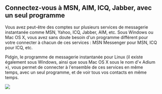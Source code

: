 <?php require("../../entete.php"); ?> <?php require("../../base.php"); ?>

<div id="corps">

<h2>Connectez-vous à MSN, AIM, ICQ, Jabber, avec un  seul programme</h2>

<p>Vous avez peut-être des comptes sur plusieurs services de messagerie 
instantanée comme MSN, Yahoo, ICQ, Jabber, AIM, etc. Sous Windows ou Mac 
OS X, vous avez sans doute besoin d'un programme différent pour votre 
connecter à chacun de ces services : MSN Messenger pour MSN, ICQ pour 
ICQ, etc.</p>

<p>Pidgin, le programme de messagerie instantanée pour Linux (il existe 
également sous Windows, ainsi que sous Mac OS X sous le nom d'« Adium »),
vous permet de connecter à l'ensemble de ces services en même temps, 
avec un seul programme, et de voir tous vos contacts en même temps.</p>

<img src="Images/gaim_im_services.png" />

</div>  
